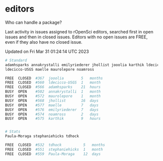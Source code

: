 # editors

Who can handle a package?

Last activity in issues assigned to rOpenSci editors, searched first in open
issues and then in closed issues. Editors with no open issues are FREE, even if
they also have no closed issue.


Updated on Fri Mar 31 01:24:14 UTC 2023

```bash
# Standard
adamhsparks annakrystalli emilyriederer jhollist jooolia karthik ldecicco
ldecicco-USGS maelle maurolepore noamross

FREE  CLOSED  #367  jooolia        5   months
FREE  CLOSED  #560  ldecicco-USGS  1   month
FREE  CLOSED  #566  adamhsparks    21  hours
BUSY  OPEN    #502  annakrystalli  1   month
BUSY  OPEN    #572  maurolepore    1   month
BUSY  OPEN    #568  jhollist       16  days
BUSY  OPEN    #577  maelle         7   days
BUSY  OPEN    #576  emilyriederer  7   days
BUSY  OPEN    #574  noamross       2   days
BUSY  OPEN    #575  karthik        9   hours


# Stats
Paula-Moraga stephaniehicks tdhock

FREE  CLOSED  #532  tdhock          5   months
FREE  CLOSED  #551  stephaniehicks  1   month
FREE  CLOSED  #559  Paula-Moraga    12  days
```
